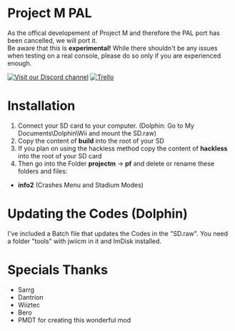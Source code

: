 # Project M PAL
As the offical developement of Project M and therefore the PAL port has been cancelled, we will port it.  
Be aware that this is **experimental!** While there shouldn't be any issues when testing on a real console, please do so only if you are experienced enough.

[![Visit our Discord channel](https://i.imgur.com/uBnGtnG.png)](https://discord.gg/BAUU4Vu)
[![Trello](https://i.imgur.com/TkvMxNu.png)](https://trello.com/b/RwzE5pmZ/pm-pal)

# Installation
1. Connect your SD card to your computer. (Dolphin: Go to My Documents\Dolphin\Wii and mount the SD.raw)
2. Copy the content of **build** into the root of your SD
3. If you plan on using the hackless method  copy the content of **hackless** into the root of your SD card
4. Then go into the Folder **projectm** -> **pf** and delete or rename these folders and files:

- **info2** (Crashes Menu and Stadium Modes)

# Updating the Codes (Dolphin)
I've included a Batch file that updates the Codes in the "SD.raw". You need a folder "tools" with jwiicm in it and ImDisk installed.

# Specials Thanks
- Sarrg
- Dantrion
- Wiiztec
- Bero
- PMDT for creating this wonderful mod
